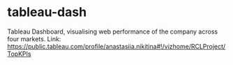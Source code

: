 # tableau-dash
Tableau Dashboard, visualising web performance of the company across four markets. 
Link: https://public.tableau.com/profile/anastasiia.nikitina#!/vizhome/RCLProject/TopKPIs


